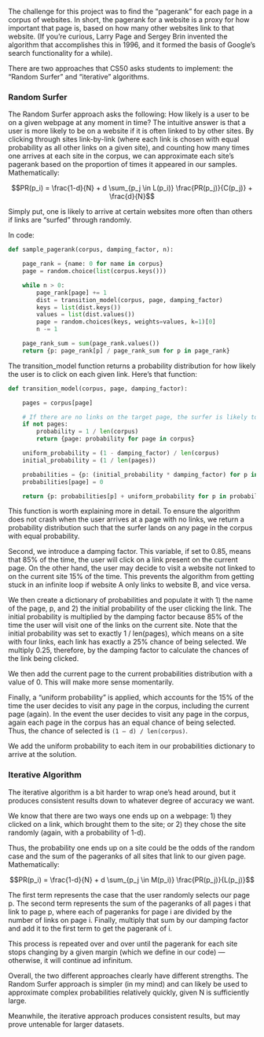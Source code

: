 The challenge for this project was to find the “pagerank” for each page in a corpus of websites. In short, the pagerank for a website is a proxy for how important that page is, based on how many other websites link to that website. (If you’re curious, Larry Page and Sergey Brin invented the algorithm that accomplishes this in 1996, and it formed the basis of Google’s search functionality for a while).

There are two approaches that CS50 asks students to implement: the “Random Surfer” and “iterative” algorithms.

### Random Surfer

The Random Surfer approach asks the following: How likely is a user to be on a given webpage at any moment in time? The intuitive answer is that a user is more likely to be on a website if it is often linked to by other sites. By clicking through sites link-by-link (where each link is chosen with equal probability as all other links on a given site), and counting how many times one arrives at each site in the corpus, we can approximate each site’s pagerank based on the proportion of times it appeared in our samples. Mathematically:

$$PR(p_i) = \frac{1-d}{N} + d \sum_{p_j \in L(p_i)} \frac{PR(p_j)}{C(p_j)} + \frac{d}{N}$$

Simply put, one is likely to arrive at certain websites more often than others if links are “surfed” through randomly.

In code:

```python
def sample_pagerank(corpus, damping_factor, n):

    page_rank = {name: 0 for name in corpus}
    page = random.choice(list(corpus.keys()))

    while n > 0:
        page_rank[page] += 1
        dist = transition_model(corpus, page, damping_factor)
        keys = list(dist.keys())
        values = list(dist.values())
        page = random.choices(keys, weights=values, k=1)[0]
        n -= 1

    page_rank_sum = sum(page_rank.values())
    return {p: page_rank[p] / page_rank_sum for p in page_rank}

```

The transition_model function returns a probability distribution for how likely the user is to click on each given link. Here’s that function:

```python
def transition_model(corpus, page, damping_factor):

    pages = corpus[page]

    # If there are no links on the target page, the surfer is likely to end up anywhere in the corpus with equal probability
    if not pages:
        probability = 1 / len(corpus)
        return {page: probability for page in corpus}

    uniform_probability = (1 - damping_factor) / len(corpus)
    initial_probability = (1 / len(pages))

    probabilities = {p: (initial_probability * damping_factor) for p in pages}
    probabilities[page] = 0

    return {p: probabilities[p] + uniform_probability for p in probabilities}
```

This function is worth explaining more in detail. To ensure the algorithm does not crash when the user arrives at a page with no links, we return a probability distribution such that the surfer lands on any page in the corpus with equal probability.

Second, we introduce a damping factor. This variable, if set to 0.85, means that 85% of the time, the user will click on a link present on the current page. On the other hand, the user may decide to visit a website not linked to on the current site 15% of the time. This prevents the algorithm from getting stuck in an infinite loop if website A only links to website B, and vice versa.

We then create a dictionary of probabilities and populate it with 1) the name of the page, p, and 2) the initial probability of the user clicking the link. The initial probability is multiplied by the damping factor because 85% of the time the user will visit one of the links on the current site. Note that the initial probability was set to exactly 1 / len(pages), which means on a site with four links, each link has exactly a 25% chance of being selected. We multiply 0.25, therefore, by the damping factor to calculate the chances of the link being clicked.

We then add the current page to the current probabilities distribution with a value of 0. This will make more sense momentarily.

Finally, a “uniform probability” is applied, which accounts for the 15% of the time the user decides to visit any page in the corpus, including the current page (again). In the event the user decides to visit any page in the corpus, again each page in the corpus has an equal chance of being selected. Thus, the chance of selected is `(1 — d) / len(corpus)`.

We add the uniform probability to each item in our probabilities dictionary to arrive at the solution.

### Iterative Algorithm

The iterative algorithm is a bit harder to wrap one’s head around, but it produces consistent results down to whatever degree of accuracy we want.

We know that there are two ways one ends up on a webpage: 1) they clicked on a link, which brought them to the site; or 2) they chose the site randomly (again, with a probability of 1-d).

Thus, the probability one ends up on a site could be the odds of the random case and the sum of the pageranks of all sites that link to our given page. Mathematically:

$$PR(p_i) = \frac{1-d}{N} + d \sum_{p_j \in M(p_i)} \frac{PR(p_j)}{L(p_j)}$$

The first term represents the case that the user randomly selects our page p. The second term represents the sum of the pageranks of all pages i that link to page p, where each of pageranks for page i are divided by the number of links on page i. Finally, multiply that sum by our damping factor and add it to the first term to get the pagerank of i.

This process is repeated over and over until the pagerank for each site stops changing by a given margin (which we define in our code) — otherwise, it will continue ad infinitum.

Overall, the two different approaches clearly have different strengths. The Random Surfer approach is simpler (in my mind) and can likely be used to approximate complex probabilities relatively quickly, given N is sufficiently large.

Meanwhile, the iterative approach produces consistent results, but may prove untenable for larger datasets.
